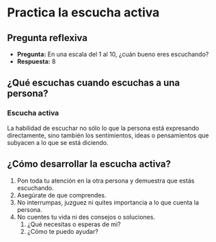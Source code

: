 # Practica la escucha activa

## Pregunta reflexiva

- **Pregunta:** En una escala del 1 al 10, ¿cuán bueno eres escuchando?
- **Respuesta:** 8

## ¿Qué escuchas cuando escuchas a una persona?

### Escucha activa

La habilidad de escuchar no sólo lo que la persona está expresando directamente, sino también los sentimientos, ideas o pensamientos que subyacen a lo que se está diciendo.

## ¿Cómo desarrollar la escucha activa?

1. Pon toda tu atención en la otra persona y demuestra que estás escuchando.
2. Asegúrate de que comprendes.
3. No interrumpas, juzguez ni quites importancia a lo que cuenta la persona.
4. No cuentes tu vida ni des consejos o soluciones.
    1. ¿Qué necesitas o esperas de mi?
    2. ¿Cómo te puedo ayudar?